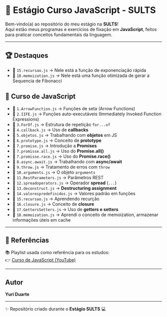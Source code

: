 # 🚀 Estágio Curso JavaScript - SULTS  

Bem-vindo(a) ao repositório do meu estágio na **SULTS**!  
Aqui estão meus programas e exercícios de fixação em **JavaScript**, feitos para praticar conceitos fundamentais da linguagem.  

---

## 🏆 Destaques

- 📌 `15.recursao.js` → Nele está a função de exponenciação rápida
- 📌 `18.memoization.js` → Nele está uma função otimizada de gerar a Sequencia de Fibonacci

## 📂 Curso de JavaScript

- 📌 `1.ArrowFunction.js` → Funções de seta (Arrow Functions)  
- 📌 `2.IIFE.js` → Funções auto-executáveis (Immediately Invoked Function Expressions)  
- 📌 `3.ForOf.js` → Estrutura de repetição `for...of`  
- 📌 `4.callback.js` → Uso de **callbacks**  
- 📌 `5.objetos.js` → Trabalhando com **objetos** em JS  
- 📌 `6.prototype.js` → Conceito de **prototype**  
- 📌 `7.promise.js` → Introdução a **Promises**  
- 📌 `7.promisse.all.js` → Uso do **Promise.all()**  
- 📌 `7.promisse.race.js` → Uso do **Promise.race()**  
- 📌 `8.async.await.js` → Trabalhando com **async/await**  
- 📌 `9.throw.js` → Tratamento de erros com `throw`  
- 📌 `10.arguments.js` → O objeto `arguments`  
- 📌 `11.RestParameters.js` → Parâmetros REST  
- 📌 `12.spreadoperators.js` → Operador **spread** (`...`)  
- 📌 `13.deconstruct.js` → **Destructuring assignment**  
- 📌 `14.valorespredefinidos.js` → Valores padrão em funções  
- 📌 `15.recursao.js` → Aprendendo recurção
- 📌 `16.closure.js` → Conceito de **closure**
- 📌 `17.GettersSetters.js` → Uso de **getters e setters**
- 📌 `18.memoization.js` → Aprendi o conceito de memoization, armazenar informações úteis em cache

---

## 🎥 Referências

📚 Playlist usada como referência para os estudos:  
👉 [Curso de JavaScript (YouTube)](https://www.youtube.com/playlist?list=PL-R1FQNkywO4sD42B6OI6KjG3uOPT0aNl)

---
## Autor
**Yuri Duarte**

---

✨ Repositório criado durante o **Estágio SULTS** 💻
